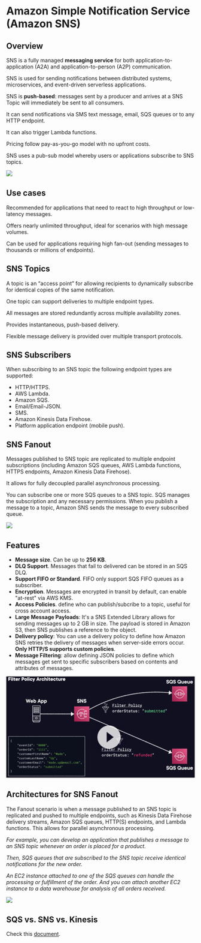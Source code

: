 # Amazon Simple Notification Service (Amazon SNS)

## Overview

SNS is a fully managed **messaging service** for both application-to-application (A2A) and application-to-person (A2P) communication.

SNS is used for sending notifications between distributed systems, microservices, and event-driven serverless applications.

SNS is **push-based**: messages sent by a producer and arrives at a SNS Topic will immediately be sent to all consumers.

It can send notifications via SMS text message, email, SQS queues or to any HTTP endpoint.

It can also trigger Lambda functions.

Pricing follow pay-as-you-go model with no upfront costs.

SNS uses a pub-sub model whereby users or applications subscribe to SNS topics.

![](https://docs.aws.amazon.com/images/sns/latest/dg/images/sns-delivery-protocols.png)


## Use cases

Recommended for applications that need to react to high throughput or low-latency messages.

Offers nearly unlimited throughput, ideal for scenarios with high message volumes.

Can be used for applications requiring high fan-out (sending messages to thousands or millions of endpoints).


## SNS Topics

A topic is an “access point” for allowing recipients to dynamically subscribe for identical copies of the same notification.

One topic can support deliveries to multiple endpoint types.

All messages are stored redundantly across multiple availability zones.

Provides instantaneous, push-based delivery.

Flexible message delivery is provided over multiple transport protocols.


## SNS Subscribers

When subscribing to an SNS topic the following endpoint types are supported:

- HTTP/HTTPS.
- AWS Lambda.
- Amazon SQS.
- Email/Email-JSON.
- SMS.
- Amazon Kinesis Data Firehose.
- Platform application endpoint (mobile push).


## SNS Fanout

Messages published to SNS topic are replicated to multiple endpoint subscriptions (including Amazon SQS queues, AWS Lambda functions, HTTPS endpoints, Amazon Kinesis Data Firehose). 

It allows for fully decoupled parallel asynchronous processing.

You can subscribe one or more SQS queues to a SNS topic. SQS manages the subscription and any necessary permissions. When you publish a message to a topic, Amazon SNS sends the message to every subscribed queue.

![](https://digitalcloud.training/wp-content/uploads/2022/01/amazon-sns-and-sqs-fan-out.jpeg)


## Features

- **Message size**. Can be up to **256 KB**.
- **DLQ Support**. Messages that fail to delivered can be stored in an SQS DLQ.
- **Support FIFO or Standard**. FIFO only support SQS FIFO queues as a subscriber.
- **Encryption**. Messages are encrypted in transit by default, can enable "at-rest" via AWS KMS.
- **Access Policies**. define who can publish/subcribe to a topic, useful for cross account access.
- **Large Message Payloads**: It's a SNS Extended Library allows for sending messages up to 2 GB in size. The payload is stored in Amazon S3, then SNS publishes a reference to the object.
- **Delivery policy**: You can use a delivery policy to define how Amazon SNS retries the delivery of messages when server-side errors occur. **Only HTTP/S supports custom policies**.
- **Message Filtering**: allow defining JSON policies to define which messages get sent to specific subscribers based on contents and attributes of messages.

![](./images/sns-filter-policy.png)


## Architectures for SNS Fanout

The Fanout scenario is when a message published to an SNS topic is replicated and pushed to multiple endpoints, such as Kinesis Data Firehose delivery streams, Amazon SQS queues, HTTP(S) endpoints, and Lambda functions. This allows for parallel asynchronous processing.

*For example, you can develop an application that publishes a message to an SNS topic whenever an order is placed for a product.*

*Then, SQS queues that are subscribed to the SNS topic receive identical notifications for the new order.*

*An EC2 instance attached to one of the SQS queues can handle the processing or fulfillment of the order. And you can attach another EC2 instance to a data warehouse for analysis of all orders received.*

![](https://docs.aws.amazon.com/images/sns/latest/dg/images/sns-fanout.png)


## SQS vs. SNS vs. Kinesis

Check this [document](/devops/aws/app-integration/sqs#sqs-vs-sns-vs-kinesis).